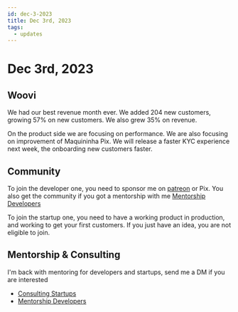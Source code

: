 ```yaml
---
id: dec-3-2023
title: Dec 3rd, 2023
tags:
  - updates
---
```


# Dec 3rd, 2023

## Woovi

We had our best revenue month ever.
We added 204 new customers, growing 57% on new customers.
We also grew 35% on revenue.

On the product side we are focusing on performance.
We are also focusing on improvement of Maquininha Pix.
We will release a faster KYC experience next week, the onboarding new customers faster.

## Community

To join the developer one, you need to sponsor me on [patreon](https://www.patreon.com/sibelius) or Pix.
You also get the community if you got a mentorship with me [Mentorship Developers](../../../paid-mentorship-developers.mdx)

To join the startup one, you need to have a working product in production, and working to get your first customers.
If you just have an idea, you are not eligible to join.

## Mentorship & Consulting

I'm back with mentoring for developers and startups, send me a DM if you are interested

- [Consulting Startups](../../../paid-consulting-startups.mdx)
- [Mentorship Developers](../../../paid-mentorship-developers.mdx)
